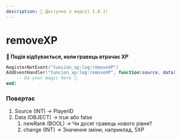 ```yaml
---
description: 🔧 Доступно з версії 1.0.1!
---
```


# removeXP

**📢 Подія відбувається, коли гравець втрачає XP**

```lua
RegisterNetEvent("tuncion_xp:log:removeXP")
AddEventHandler("tuncion_xp:log:removeXP", function(source, data)
    -- Do your magic here 💫
end)
```

### Повертає

1. Source <span className="color-blue">(INT)</span> <span className="color-orange">-> PlayerID</span>
2. Data <span className="color-blue">(OBJECT)</span> <span className="color-orange">-> true або false</span>
   1. newRank <span className="color-blue">(BOOL)</span> <span className="color-orange">-> Чи досяг гравець нового рівня?</span>
   2. change <span className="color-blue">(INT)</span> <span className="color-orange">-> Значення зміни, наприклад, 5XP</span>